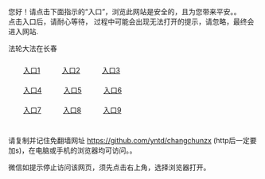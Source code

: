 您好！请点击下面指示的“入口”，浏览此网站是安全的，且为您带来平安。。 <br/>
点击入口后，请耐心等待， 过程中可能会出现无法打开的提示，请忽略，最终会进入网站. </br>

法轮大法在长春<br/>
<div style="padding:10px"><a style="margin:20px" target="_blank" href="https://d2npwpqlmzxj45.cloudfront.net/2Qpsp?iwnwccpd" id="ccLink1" rel="nofollow">入口1</a> <a target="_blank" style="margin:20px" href="https://dsrjzhvujs0xm.cloudfront.net/2Qpsp?afibphi" id="ccLink2" rel="nofollow">入口2</a> <a style="margin:20px" target="_blank" href="https://dqjaye3u93ekw.cloudfront.net/2Qpsp?vywjguw" id="ccLink3" rel="nofollow">入口3</a></div>

<div style="padding:10px" ><a style="margin:20px" target="_blank" href="https://d2npwpqlmzxj45.cloudfront.net/2Qpsp?iwnwccpd" id="ccLink4" rel="nofollow">入口4</a> <a style="margin:20px" href="https://dsrjzhvujs0xm.cloudfront.net/2Qpsp?afibphi" target="_blank" id="ccLink5" rel="nofollow">入口5</a> <a style="margin:20px" href="https://dqjaye3u93ekw.cloudfront.net/2Qpsp?vywjguw" target="_blank" id="ccLink6" rel="nofollow">入口6</a></div>

<div style="padding:10px"><a style="margin:20px" target="_blank" href="https://d2npwpqlmzxj45.cloudfront.net/2Qpsp?iwnwccpd" id="ccLink7" rel="nofollow">入口7</a> <a style="margin:20px" href="https://dsrjzhvujs0xm.cloudfront.net/2Qpsp?afibphi" target="_blank" id="ccLink8" rel="nofollow">入口8</a> <a style="margin:20px" target="_blank" href="https://dqjaye3u93ekw.cloudfront.net/2Qpsp?vywjguw" id="ccLink9" rel="nofollow">入口9</a></div>

<br/>



请复制并记住免翻墙网址 https://github.com/yntd/changchunzx (http后一定要加s)，在电脑或手机的浏览器均可访问。。<br/>

微信如提示停止访问该网页，须先点击右上角，选择浏览器打开。
